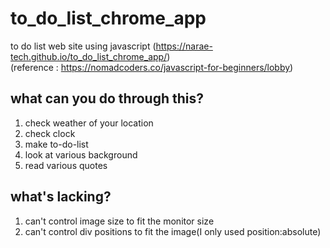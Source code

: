 # to_do_list_chrome_app
to do list web site using javascript (https://narae-tech.github.io/to_do_list_chrome_app/)  
(reference : https://nomadcoders.co/javascript-for-beginners/lobby)

## what can you do through this?
1. check weather of your location
2. check clock 
3. make to-do-list
4. look at various background
5. read various quotes

## what's lacking?
1. can't control image size to fit the monitor size
2. can't control div positions to fit the image(I only used position:absolute)
